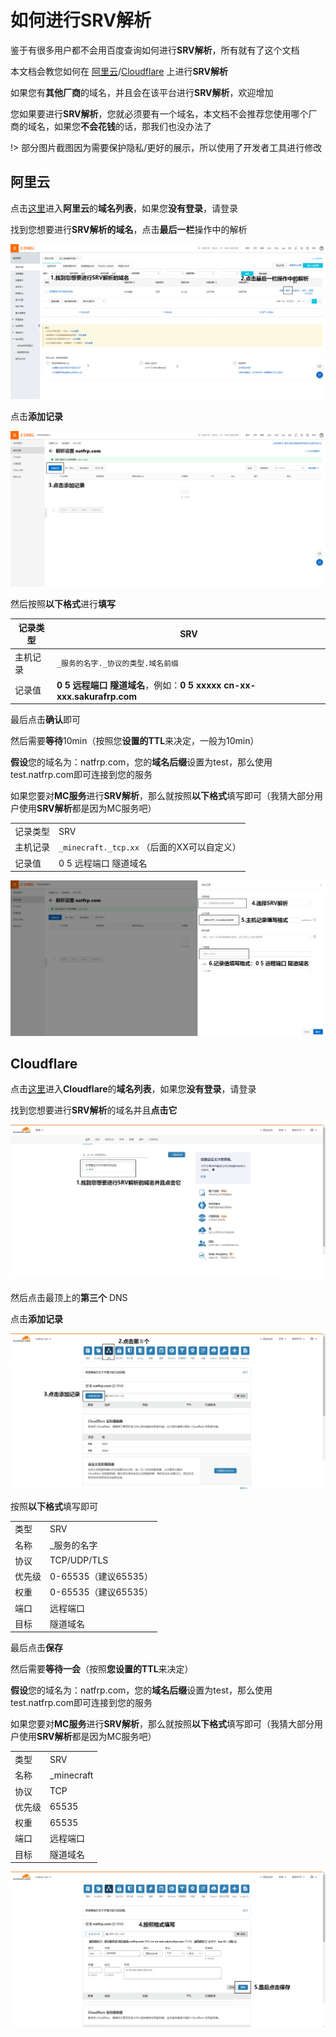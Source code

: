 # 如何进行SRV解析

鉴于有很多用户都不会用百度查询如何进行**SRV解析**，所有就有了这个文档

本文档会教您如何在 [阿里云](#阿里云)/[Cloudflare](#Cloudflare) 上进行**SRV解析**

如果您有**其他厂商**的域名，并且会在该平台进行**SRV解析**，欢迎增加

您如果要进行**SRV解析**，您就必须要有一个域名，本文档不会推荐您使用哪个厂商的域名，如果您**不会花钱**的话，那我们也没办法了

!> 部分图片截图因为需要保护隐私/更好的展示，所以使用了开发者工具进行修改

## 阿里云

点击[这里](https://dc.console.aliyun.com/next/index#/domain/list/all-domain)进入**阿里云**的**域名列表**，如果您**没有登录**，请登录

找到您想要进行**SRV解析的域名**，点击**最后一栏**操作中的解析

![](./_images/srv-1.png)

点击**添加记录**

![](./_images/srv-2.png)

然后按照**以下格式**进行**填写**

| 记录类型 | SRV                                                          |
| -------- | ------------------------------------------------------------ |
| 主机记录 | `_服务的名字._协议的类型.域名前缀`                           |
| 记录值   | **0 5 远程端口 隧道域名**，例如：**0 5 xxxxx cn-xx-xxx.sakurafrp.com** |

最后点击**确认**即可

然后需要**等待**10min（按照您**设置的TTL**来决定，一般为10min）

**假设**您的域名为：natfrp.com，您的**域名后缀**设置为test，那么使用test.natfrp.com即可连接到您的服务

如果您要对**MC服务**进行**SRV解析**，那么就按照**以下格式**填写即可（我猜大部分用户使用**SRV解析**都是因为MC服务吧）

|          |                                             |
| -------- | ------------------------------------------- |
| 记录类型 | SRV                                         |
| 主机记录 | `_minecraft._tcp.xx` （后面的XX可以自定义） |
| 记录值   | 0 5 远程端口 隧道域名                       |

![](./_images/srv-3.png)

## Cloudflare

点击[这里](https://dash.cloudflare.com/)进入**Cloudflare**的**域名列表**，如果您**没有登录**，请登录

找到您想要进行**SRV解析**的域名并且**点击它**

![](./_images/srv-4.png)

然后点击最顶上的**第三个** DNS

点击**添加记录**

![](./_images/srv-5.png)

按照**以下格式**填写即可

|        |                      |
| ------ | -------------------- |
| 类型   | SRV                  |
| 名称   | _服务的名字          |
| 协议   | TCP/UDP/TLS          |
| 优先级 | 0-65535（建议65535） |
| 权重   | 0-65535（建议65535） |
| 端口   | 远程端口             |
| 目标   | 隧道域名             |

最后点击**保存**

然后需要**等待一会**（按照**您设置的TTL**来决定）

**假设**您的域名为：natfrp.com，您的**域名后缀**设置为test，那么使用test.natfrp.com即可连接到您的服务

如果您要对**MC服务**进行**SRV解析**，那么就按照**以下格式**填写即可（我猜大部分用户使用**SRV解析**都是因为MC服务吧）

|        |            |
| ------ | ---------- |
| 类型   | SRV        |
| 名称   | _minecraft |
| 协议   | TCP        |
| 优先级 | 65535      |
| 权重   | 65535      |
| 端口   | 远程端口   |
| 目标   | 隧道域名   |

![](./_images/srv-6.png)
